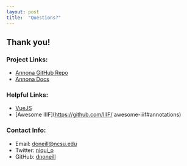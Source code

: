 ```yaml
---
layout: post
title:  "Questions?"
---
```


## Thank you!

### Project Links:
* [Annona GitHub Repo](https://github.com/ncsu-libraries/annona)
* [Annona Docs](https://ncsu-libraries.github.io/annona/)

### Helpful Links:
* [VueJS](https://v1.vuejs.org/guide/)
* [Awesome IIIF](https://github.com/IIIF/
awesome-iiif#annotations)

### Contact Info:
* Email: doneill@ncsu.edu
* Twitter: [niqui_o](https://twitter.com/niqui_o)
* GitHub: [dnoneill](https://github.com/dnoneill)
